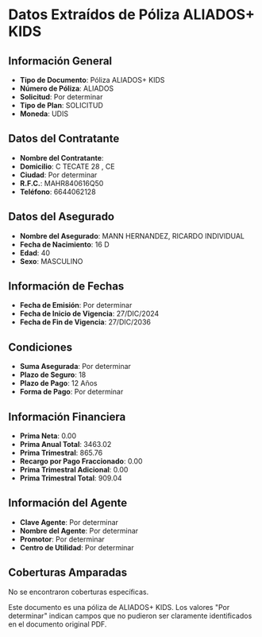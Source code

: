 # Datos Extraídos de Póliza ALIADOS+ KIDS

## Información General
- **Tipo de Documento**: Póliza ALIADOS+ KIDS
- **Número de Póliza**: ALIADOS
- **Solicitud**: Por determinar
- **Tipo de Plan**: SOLICITUD
- **Moneda**: UDIS

## Datos del Contratante
- **Nombre del Contratante**: 
- **Domicilio**: C  TECATE  28    , CE
- **Ciudad**: Por determinar
- **R.F.C.**: MAHR840616Q50
- **Teléfono**: 6644062128

## Datos del Asegurado
- **Nombre del Asegurado**: MANN HERNANDEZ, RICARDO                              INDIVIDUAL
- **Fecha de Nacimiento**: 16 D
- **Edad**: 40
- **Sexo**: MASCULINO

## Información de Fechas
- **Fecha de Emisión**: Por determinar
- **Fecha de Inicio de Vigencia**: 27/DIC/2024
- **Fecha de Fin de Vigencia**: 27/DIC/2036

## Condiciones
- **Suma Asegurada**: Por determinar
- **Plazo de Seguro**: 18
- **Plazo de Pago**: 12 Años
- **Forma de Pago**: Por determinar

## Información Financiera
- **Prima Neta**: 0.00
- **Prima Anual Total**: 3463.02
- **Prima Trimestral**: 865.76
- **Recargo por Pago Fraccionado**: 0.00
- **Prima Trimestral Adicional**: 0.00
- **Prima Trimestral Total**: 909.04

## Información del Agente
- **Clave Agente**: Por determinar
- **Nombre del Agente**: Por determinar
- **Promotor**: Por determinar
- **Centro de Utilidad**: Por determinar

## Coberturas Amparadas
No se encontraron coberturas específicas.

Este documento es una póliza de ALIADOS+ KIDS. Los valores "Por determinar" indican campos que no pudieron ser claramente identificados en el documento original PDF.